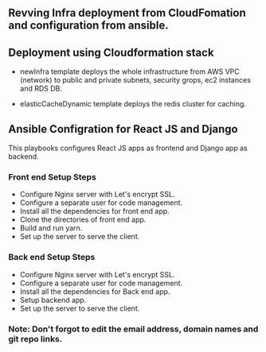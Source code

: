 ## Revving Infra deployment from CloudFomation and configuration from ansible.

## Deployment using Cloudformation stack

* newInfra template deploys the whole infrastructure from AWS VPC (network) to public and private subnets, security grops, ec2 instances and RDS DB.

* elasticCacheDynamic template deploys the redis cluster for caching.


## Ansible Configration for React JS and Django
This playbooks configures React JS apps as frontend and Django app as backend.

### Front end Setup Steps

* Configure Nginx server with Let's encrypt SSL.
* Configure a separate user for code management.
* Install all the dependencies for front end app.
* Clone the directories of front end app.
* Build and run yarn.
* Set up the server to serve the client.

### Back end Setup Steps

* Configure Nginx server with Let's encrypt SSL.
* Configure a separate user for code management.
* Install all the dependencies for Back end app.
* Setup backend app.
* Set up the server to serve the client.

### **Note:**  Don't forgot to edit the email address, domain names and git repo links.
